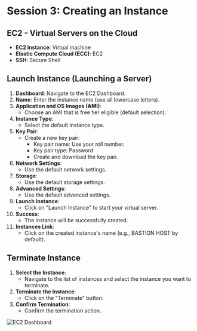 # Session 3: Creating an Instance

## EC2 - Virtual Servers on the Cloud

- **EC2 Instance**: Virtual machine
- **Elastic Compute Cloud (ECC)**: EC2
- **SSH**: Secure Shell

## Launch Instance (Launching a Server)

1. **Dashboard**: Navigate to the EC2 Dashboard.
2. **Name**: Enter the instance name (use all lowercase letters).
3. **Application and OS Images (AMI)**:
   - Choose an AMI that is free tier eligible (default selection).
4. **Instance Type**:
   - Select the default instance type.
5. **Key Pair**:
   - Create a new key pair:
     - Key pair name: Use your roll number.
     - Key pair type: Password
     - Create and download the key pair.
6. **Network Settings**:
   - Use the default network settings.
7. **Storage**:
   - Use the default storage settings.
8. **Advanced Settings**:
   - Use the default advanced settings.
9. **Launch Instance**:
   - Click on "Launch Instance" to start your virtual server.
10. **Success**:
    - The instance will be successfully created.
11. **Instances Link**:
    - Click on the created instance's name (e.g., BASTION HOST by default).

## Terminate Instance

1. **Select the Instance**:
   - Navigate to the list of instances and select the instance you want to terminate.
2. **Terminate the Instance**:
   - Click on the "Terminate" button.
3. **Confirm Termination**:
   - Confirm the termination action.

![EC2 Dashboard](https://github.com/karthikeya03/IMAGES/blob/JustMain/3.1.png.raw)

